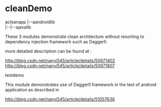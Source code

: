 # cleanDemo


acleanapp
|--aandroidlib	
|--|--ajavalib

These 3 modules demonstrate clean architecture without resorting to dependency injection framework such as DaggerII.

more detailed description can be found at : 

http://blog.csdn.net/nanyi545/article/details/50971402
http://blog.csdn.net/nanyi545/article/details/50971807



testdemo

This module demonstrates use of DaggerII framework in the test of android application as described in

http://blog.csdn.net/nanyi545/article/details/51057636

